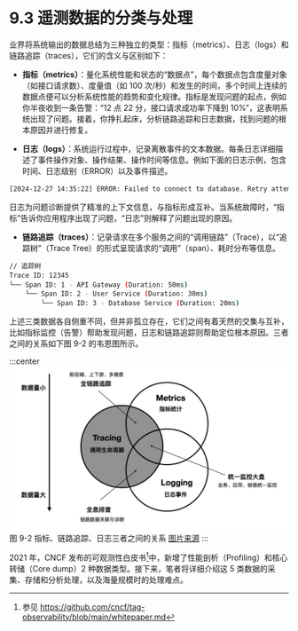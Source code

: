 # 9.3 遥测数据的分类与处理

业界将系统输出的数据总结为三种独立的类型：指标（metrics）、日志（logs）和链路追踪（traces），它们的含义与区别如下：

- **指标（metrics）**：量化系统性能和状态的“数据点”，每个数据点包含度量对象（如接口请求数）、度量值（如 100 次/秒）和发生的时间，多个时间上连续的数据点便可以分析系统性能的趋势和变化规律。指标是发现问题的起点，例如你半夜收到一条告警：“12 点 22 分，接口请求成功率下降到 10%”，这表明系统出现了问题。接着，你挣扎起床，分析链路追踪和日志数据，找到问题的根本原因并进行修复。

- **日志（logs）**：系统运行过程中，记录离散事件的文本数据。每条日志详细描述了事件操作对象、操作结果、操作时间等信息。例如下面的日志示例，包含时间、日志级别（ERROR）以及事件描述。
```bash
[2024-12-27 14:35:22] ERROR: Failed to connect to database. Retry attempts exceeded.
```
日志为问题诊断提供了精准的上下文信息，与指标形成互补。当系统故障时，“指标”告诉你应用程序出现了问题，“日志”则解释了问题出现的原因。

- **链路追踪（traces）**：记录请求在多个服务之间的“调用链路”（Trace），以“追踪树”（Trace Tree）的形式呈现请求的“调用”（span）、耗时分布等信息。

```bash
// 追踪树
Trace ID: 12345
└── Span ID: 1 - API Gateway (Duration: 50ms)
    └── Span ID: 2 - User Service (Duration: 30ms)
        └── Span ID: 3 - Database Service (Duration: 20ms)
```

上述三类数据各自侧重不同，但并非孤立存在，它们之间有着天然的交集与互补，比如指标监控（告警）帮助发现问题，日志和链路追踪则帮助定位根本原因。三者之间的关系如下图 9-2 的韦恩图所示。

:::center
  ![](../assets/observability.jpg)<br/>
 图 9-2 指标、链路追踪、日志三者之间的关系 [图片来源](https://peter.bourgon.org/blog/2017/02/21/metrics-tracing-and-logging.html)
:::


2021 年，CNCF 发布的可观测性白皮书[^1]中，新增了性能剖析（Profiling）和核心转储（Core dump）2 种数据类型。接下来，笔者将详细介绍这 5 类数据的采集、存储和分析处理，以及海量规模时的处理难点。

[^1]: 参见 https://github.com/cncf/tag-observability/blob/main/whitepaper.md
